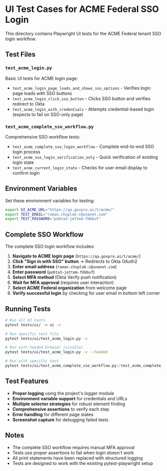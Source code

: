 # UI Test Cases for ACME Federal SSO Login

This directory contains Playwright UI tests for the ACME Federal tenant SSO login workflow.

## Test Files

### `test_acme_login.py`
Basic UI tests for ACME login page:
- `test_acme_login_page_loads_and_shows_sso_options` - Verifies login page loads with SSO buttons
- `test_acme_login_click_sso_button` - Clicks SSO button and verifies redirect to Okta
- `test_acme_login_with_credentials` - Attempts credential-based login (expects to fail on SSO-only page)

### `test_acme_complete_sso_workflow.py`
Comprehensive SSO workflow tests:
- `test_acme_complete_sso_login_workflow` - Complete end-to-end SSO login process
- `test_acme_sso_login_verification_only` - Quick verification of existing login state
- `test_acme_current_login_state` - Checks for user email display to confirm login

## Environment Variables

Set these environment variables for testing:

```bash
export UI_ACME_URL="https://qa.govpro.ai/t/acme/"
export TEST_EMAIL="roman.chuplak-c@unanet.com"
export TEST_PASSWORD="pobta3-jettem-fUbbuf"
```

## Complete SSO Workflow

The complete SSO login workflow includes:

1. **Navigate to ACME login page** (`https://qa.govpro.ai/t/acme/`)
2. **Click "Sign in with SSO" button** → Redirects to Okta OAuth2
3. **Enter email address** (`roman.chuplak-c@unanet.com`)
4. **Enter password** (`pobta3-jettem-fUbbuf`)
5. **Select MFA method** (Okta Verify push notification)
6. **Wait for MFA approval** (requires user interaction)
7. **Select ACME Federal organization** from welcome page
8. **Verify successful login** by checking for user email in bottom left corner

## Running Tests

```bash
# Run all UI tests
pytest tests/ui/ -m ui -v

# Run specific test file
pytest tests/ui/test_acme_login.py -v

# Run with headed browser (visible)
pytest tests/ui/test_acme_login.py -v --headed

# Run with specific test
pytest tests/ui/test_acme_complete_sso_workflow.py::test_acme_complete_sso_login_workflow -v --headed
```

## Test Features

- **Proper logging** using the project's logger module
- **Environment variable support** for credentials and URLs
- **Multiple selector strategies** for robust element finding
- **Comprehensive assertions** to verify each step
- **Error handling** for different page states
- **Screenshot capture** for debugging failed tests

## Notes

- The complete SSO workflow requires manual MFA approval
- Tests use proper assertions to fail when login doesn't work
- All print statements have been replaced with structured logging
- Tests are designed to work with the existing pytest-playwright setup




